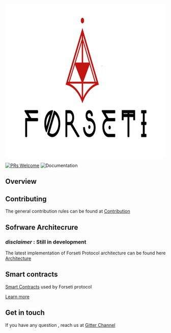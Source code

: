 
<p align="center">
  <img width="840" height ="480"  alt="Forseti" src = "./assets/logo-black.png">
</p>


[![PRs Welcome](https://img.shields.io/badge/PRs-welcome-brightgreen.svg?style=flat-square)](http://makeapullrequest.com)
![Documentation](https://img.shields.io/badge/docs-latest-brightgreen.svg?style=flat)

## Overview 



## Contributing
The general contribution rules can be found at [Contribution ](https://forseti.gitbooks.io/forseti-doc/content/contribution.html)



## Sofrware Architecrure
### _disclaimer_ : Still in development 


The latest implementation of Forseti Protocol architecture can be found here [Architecture](https://forseti.gitbooks.io/forseti-doc/content/soft-architecture.html)

## Smart contracts

[Smart Contracts](https://github.com/ForsetiTeam/Forseti) used by Forseti protocol

[Learn more](https://forseti.gitbooks.io/forseti-doc/content/smart-contracts.html)

## Get in touch

If you have any question , reach us at [Gitter Channel](https://gitter.im/ForsetiTeam)

